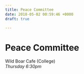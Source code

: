 ```yaml
---
title: Peace Committee
date: 2018-05-02 00:59:46 +0000
draft: true

---
```

# Peace Committee

Wild Boar Cafe (College)  
_Thursday 6:30pm_